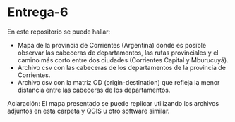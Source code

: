 # Entrega-6

En este repositorio se puede hallar:

- Mapa de la provincia de Corrientes (Argentina) donde es posible observar las cabeceras de departamentos, las rutas provinciales y el camino más corto entre dos ciudades (Corrientes Capital y Mburucuyá).
- Archivo csv con las cabeceras de los departamentos de la provincia de Corrientes.
- Archivo csv con la matriz OD (origin-destination) que refleja la menor distancia entre las cabeceras de los departamentos.

Aclaración: El mapa presentado se puede replicar utilizando los archivos adjuntos en esta carpeta y QGIS u otro software similar.

